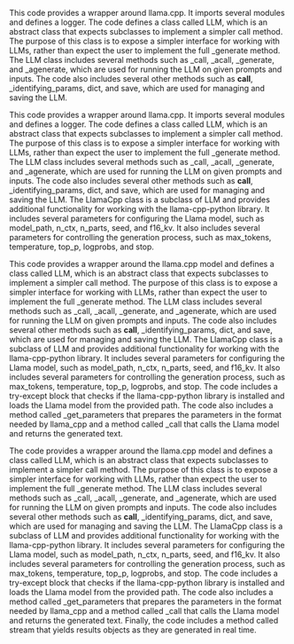 This code provides a wrapper around llama.cpp. It imports several modules and defines a logger. The code defines a class called LLM, which is an abstract class that expects subclasses to implement a simpler call method. The purpose of this class is to expose a simpler interface for working with LLMs, rather than expect the user to implement the full _generate method. The LLM class includes several methods such as _call, _acall, _generate, and _agenerate, which are used for running the LLM on given prompts and inputs. The code also includes several other methods such as __call__, _identifying_params, dict, and save, which are used for managing and saving the LLM.

This code provides a wrapper around llama.cpp. It imports several modules and defines a logger. The code defines a class called LLM, which is an abstract class that expects subclasses to implement a simpler call method. The purpose of this class is to expose a simpler interface for working with LLMs, rather than expect the user to implement the full _generate method. The LLM class includes several methods such as _call, _acall, _generate, and _agenerate, which are used for running the LLM on given prompts and inputs. The code also includes several other methods such as __call__, _identifying_params, dict, and save, which are used for managing and saving the LLM. The LlamaCpp class is a subclass of LLM and provides additional functionality for working with the llama-cpp-python library. It includes several parameters for configuring the Llama model, such as model_path, n_ctx, n_parts, seed, and f16_kv. It also includes several parameters for controlling the generation process, such as max_tokens, temperature, top_p, logprobs, and stop.

This code provides a wrapper around the llama.cpp model and defines a class called LLM, which is an abstract class that expects subclasses to implement a simpler call method. The purpose of this class is to expose a simpler interface for working with LLMs, rather than expect the user to implement the full _generate method. The LLM class includes several methods such as _call, _acall, _generate, and _agenerate, which are used for running the LLM on given prompts and inputs. The code also includes several other methods such as __call__, _identifying_params, dict, and save, which are used for managing and saving the LLM. The LlamaCpp class is a subclass of LLM and provides additional functionality for working with the llama-cpp-python library. It includes several parameters for configuring the Llama model, such as model_path, n_ctx, n_parts, seed, and f16_kv. It also includes several parameters for controlling the generation process, such as max_tokens, temperature, top_p, logprobs, and stop. The code includes a try-except block that checks if the llama-cpp-python library is installed and loads the Llama model from the provided path. The code also includes a method called _get_parameters that prepares the parameters in the format needed by llama_cpp and a method called _call that calls the Llama model and returns the generated text.

The code provides a wrapper around the llama.cpp model and defines a class called LLM, which is an abstract class that expects subclasses to implement a simpler call method. The purpose of this class is to expose a simpler interface for working with LLMs, rather than expect the user to implement the full _generate method. The LLM class includes several methods such as _call, _acall, _generate, and _agenerate, which are used for running the LLM on given prompts and inputs. The code also includes several other methods such as __call__, _identifying_params, dict, and save, which are used for managing and saving the LLM. The LlamaCpp class is a subclass of LLM and provides additional functionality for working with the llama-cpp-python library. It includes several parameters for configuring the Llama model, such as model_path, n_ctx, n_parts, seed, and f16_kv. It also includes several parameters for controlling the generation process, such as max_tokens, temperature, top_p, logprobs, and stop. The code includes a try-except block that checks if the llama-cpp-python library is installed and loads the Llama model from the provided path. The code also includes a method called _get_parameters that prepares the parameters in the format needed by llama_cpp and a method called _call that calls the Llama model and returns the generated text. Finally, the code includes a method called stream that yields results objects as they are generated in real time.


